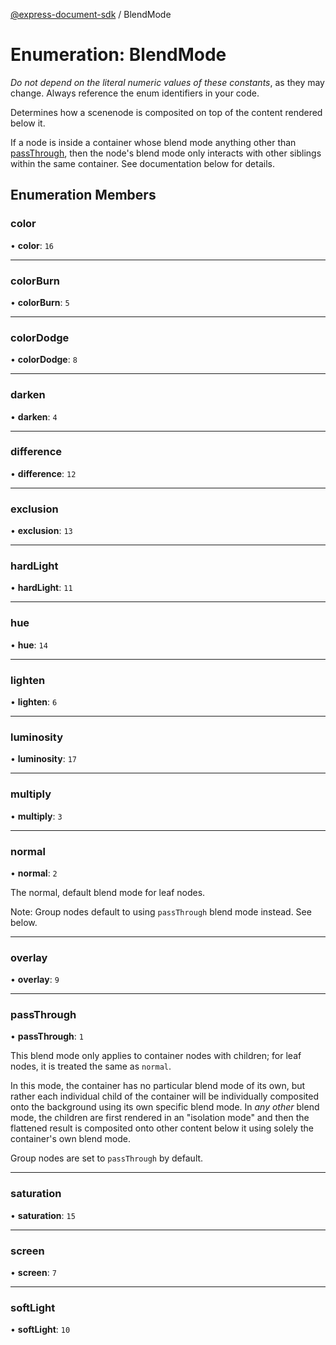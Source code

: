 [@express-document-sdk](../overview.md) / BlendMode

# Enumeration: BlendMode

<InlineAlert slots="text" variant="warning"/>

_Do not depend on the literal numeric values of these constants_, as they may change. Always reference the enum identifiers in your code.

Determines how a scenenode is composited on top of the content rendered below it.

If a node is inside a container whose blend mode anything other than [passThrough](blend-mode.md#passthrough), then the node's blend mode only
interacts with other siblings within the same container. See documentation below for details.

## Enumeration Members

### color

• **color**: `16`

<hr />

### colorBurn

• **colorBurn**: `5`

<hr />

### colorDodge

• **colorDodge**: `8`

<hr />

### darken

• **darken**: `4`

<hr />

### difference

• **difference**: `12`

<hr />

### exclusion

• **exclusion**: `13`

<hr />

### hardLight

• **hardLight**: `11`

<hr />

### hue

• **hue**: `14`

<hr />

### lighten

• **lighten**: `6`

<hr />

### luminosity

• **luminosity**: `17`

<hr />

### multiply

• **multiply**: `3`

<hr />

### normal

• **normal**: `2`

The normal, default blend mode for leaf nodes.

Note: Group nodes default to using `passThrough` blend mode instead. See below.

<hr />

### overlay

• **overlay**: `9`

<hr />

### passThrough

• **passThrough**: `1`

This blend mode only applies to container nodes with children; for leaf nodes, it is treated the same as `normal`.

In this mode, the container has no particular blend mode of its own, but rather each individual child of the container
will be individually composited onto the background using its own specific blend mode. In _any other_ blend mode, the
children are first rendered in an "isolation mode" and then the flattened result is composited onto other content
below it using solely the container's own blend mode.

Group nodes are set to `passThrough` by default.

<hr />

### saturation

• **saturation**: `15`

<hr />

### screen

• **screen**: `7`

<hr />

### softLight

• **softLight**: `10`
